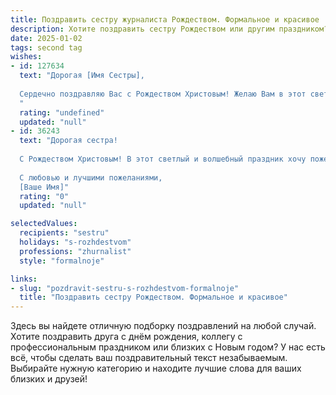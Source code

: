 ```yaml
---
title: Поздравить сестру журналиста Рождеством. Формальное и красивое
description: Хотите поздравить сестру Рождеством или другим праздником? Наш ИИ создаст незабываемое поздравление, а вы обязательно выделитесь среди других.  
date: 2025-01-02
tags: second tag
wishes:
- id: 127634
  text: "Дорогая [Имя Сестры],
  
  Сердечно поздравляю Вас с Рождеством Христовым! Желаю Вам в этот светлый праздник мира, добра, семейного благополучия и новых творческих успехов в Вашей журналистской деятельности. Пусть наступающий год принесет Вам вдохновение, интересные сюжеты и признание Вашего таланта.
  "
  rating: "undefined"
  updated: "null"
- id: 36243
  text: "Дорогая сестра!
  
  С Рождеством Христовым! В этот светлый и волшебный праздник хочу пожелать тебе гармонии в душе, безграничного вдохновения и творческих успехов в твоей журналистской деятельности. Пусть каждый новый день приносит радость, а твои статьи находят отклик в сердцах читателей. Желаю крепкого здоровья, счастья и благополучия в кругу родных и близких.
  
  С любовью и лучшими пожеланиями,
  [Ваше Имя]"
  rating: "0"
  updated: "null"

selectedValues:
  recipients: "sestru"
  holidays: "s-rozhdestvom"
  professions: "zhurnalist"
  style: "formalnoje"

links:
- slug: "pozdravit-sestru-s-rozhdestvom-formalnoje"
  title: "Поздравить сестру Рождеством. Формальное и красивое"
---
```


Здесь вы найдете отличную подборку поздравлений на любой случай. 
Хотите поздравить друга с днём рождения, коллегу с профессиональным праздником или близких с Новым годом? У нас есть всё, чтобы сделать ваш поздравительный текст незабываемым. Выбирайте нужную категорию и находите лучшие слова для ваших близких и друзей!
